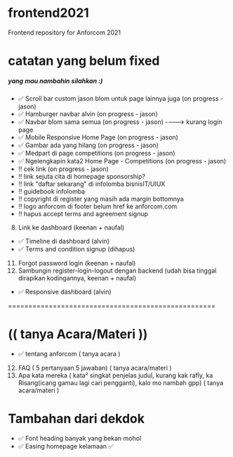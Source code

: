 # frontend2021
Frontend repository for Anforcom 2021 

# catatan yang belum fixed
##### yang mau nambahin silahkan :)
- :white_check_mark: Scroll bar custom jason blom untuk page lainnya juga (on progress - jason)
- :white_check_mark: Hamburger navbar alvin (on progress  - jason) 
- :white_check_mark: Navbar blom sama semua (on progress  - jason) ----> kurang login page
- :white_check_mark: Mobile Responsive Home Page (on progress  - jason) 
- :white_check_mark: Gambar ada yang hilang (on progress  - jason) 
- :white_check_mark: Medpart di page competitions (on progress  - jason) 
- :white_check_mark: Ngelengkapin kata2 Home Page - Competitions (on progress  - jason)
- :bangbang: cek link (on progress  - jason)
- :bangbang: link sejuta cita di homepage sponsorship?
- :bangbang: link "daftar sekarang" di infolomba bisnisIT/UIUX
- :bangbang: guidebook infolomba
- :bangbang: copyright di register yang masih ada margin bottomnya
- :bangbang: logo anforcom di footer belum href ke anforcom.com
- :bangbang: hapus accept terms and agreement signup 
8. Link ke dashboard (keenan + naufal)
- :white_check_mark: Timeline di dashboard (alvin)
- :white_check_mark: Terms and condition signup (dihapus)
11. Forgot password login (keenan + naufal)
12. Sambungin register-login-logout dengan backend (udah bisa tinggal dirapikan kodingannya, keenan + naufal) 
- :white_check_mark: Responsive dashboard (alvin)

===================================================
# (( tanya Acara/Materi ))

- :white_check_mark: tentang anforcom ( tanya acara )
12. FAQ ( 5 pertanyaan 5 jawaban) ( tanya acara/materi )
13. Apa kata mereka ( kata² singkat penjelas judul, kurang kak rafly, ka Risang(icang gamau lagi cari pengganti), kalo mo nambah gpp) ( tanya acara/materi )

# Tambahan dari dekdok
- :white_check_mark: Font heading banyak yang bekan mohol
- :white_check_mark: Easing homepage kelamaan :white_check_mark:
